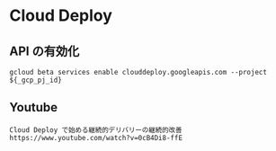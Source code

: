 # Cloud Deploy

## API の有効化


```
gcloud beta services enable clouddeploy.googleapis.com --project ${_gcp_pj_id}
```



## Youtube

```
Cloud Deploy で始める継続的デリバリーの継続的改善
https://www.youtube.com/watch?v=0cB4Di8-ffE
```
